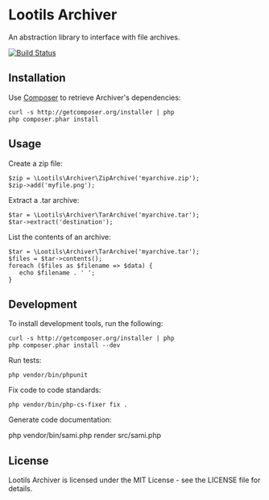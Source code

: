 Lootils Archiver
==============

An abstraction library to interface with file archives.

[![Build Status](https://secure.travis-ci.org/RobLoach/archiver.png)](http://travis-ci.org/RobLoach/archiver)


Installation
-----------

Use [Composer](http://getcomposer.org) to retrieve Archiver's dependencies:

    curl -s http://getcomposer.org/installer | php
    php composer.phar install


Usage
-----

Create a zip file:

    $zip = \Lootils\Archiver\ZipArchive('myarchive.zip');
    $zip->add('myfile.png');


Extract a .tar archive:

    $tar = \Lootils\Archiver\TarArchive('myarchive.tar');
    $tar->extract('destination');


List the contents of an archive:

    $tar = \Lootils\Archiver\TarArchive('myarchive.tar');
    $files = $tar->contents();
    foreach ($files as $filename => $data) {
       echo $filename . ' ';
    }


Development
----------

To install development tools, run the following:

    curl -s http://getcomposer.org/installer | php
    php composer.phar install --dev

Run tests:

    php vendor/bin/phpunit

Fix code to code standards:

    php vendor/bin/php-cs-fixer fix .

Generate code documentation:

   php vendor/bin/sami.php render src/sami.php


License
------

Lootils Archiver is licensed under the MIT License - see the LICENSE file for
details.
